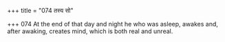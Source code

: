 +++
title = "074 तस्य सो"

+++
074	At the end of that day and night he who was asleep, awakes and, after awaking, creates mind, which is both real and unreal.
